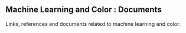 
## Machine Learning and Color : Documents

Links, references and documents related to machine learning and color.
